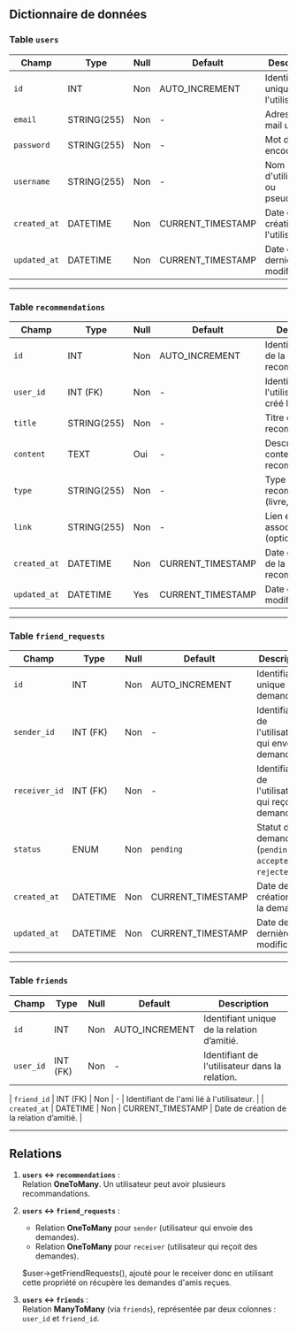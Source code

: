 ## **Dictionnaire de données**

### **Table `users`**

| **Champ**       | **Type**        | **Null** | **Default**        | **Description**                                        |
|------------------|-----------------|----------|--------------------|--------------------------------------------------------|
| `id`            | INT             | Non      | AUTO_INCREMENT     | Identifiant unique de l'utilisateur.                  |
| `email`         | STRING(255)     | Non      | -                  | Adresse e-mail unique.                                 |
| `password`      | STRING(255)     | Non      | -                  | Mot de passe encodé.                                   |
| `username`      | STRING(255)     | Non      | -                  | Nom d'utilisateur ou pseudonyme.                      |
| `created_at`    | DATETIME        | Non      | CURRENT_TIMESTAMP  | Date de création de l'utilisateur.                    |
| `updated_at`    | DATETIME        | Non      | CURRENT_TIMESTAMP  | Date de dernière modification.                        |

---

### **Table `recommendations`**

| **Champ**       | **Type**        | **Null** | **Default**        | **Description**                                        |
|------------------|-----------------|----------|--------------------|--------------------------------------------------------|
| `id`            | INT             | Non      | AUTO_INCREMENT     | Identifiant unique de la recommandation.              |
| `user_id`       | INT (FK)        | Non      | -                  | Identifiant de l'utilisateur qui a créé la reco.       |
| `title`         | STRING(255)     | Non      | -                  | Titre de la recommandation.                           |
| `content`       | TEXT            | Oui      | -                  | Description ou contenu de la recommandation.          |
| `type`          | STRING(255)      | Non      | -                  | Type de la recommandation (livre, film, etc.).         |
| `link`          | STRING(255)     | Non     | -             | Lien externe associé à la reco (optionnel).           |
| `created_at`    | DATETIME        | Non      | CURRENT_TIMESTAMP  | Date de création de la recommandation.                |
| `updated_at`    | DATETIME        | Yes      | CURRENT_TIMESTAMP  | Date de dernière modification.                        |

---

### **Table `friend_requests`**

| **Champ**       | **Type**        | **Null** | **Default**        | **Description**                                        |
|------------------|-----------------|----------|--------------------|--------------------------------------------------------|
| `id`            | INT             | Non      | AUTO_INCREMENT     | Identifiant unique de la demande.                     |
| `sender_id`     | INT (FK)        | Non      | -                  | Identifiant de l'utilisateur qui envoie la demande.    |
| `receiver_id`   | INT (FK)        | Non      | -                  | Identifiant de l'utilisateur qui reçoit la demande.    |
| `status`        | ENUM            | Non      | `pending`          | Statut de la demande (`pending`, `accepted`, `rejected`). |
| `created_at`    | DATETIME        | Non      | CURRENT_TIMESTAMP  | Date de création de la demande.                       |
| `updated_at`    | DATETIME        | Non      | CURRENT_TIMESTAMP  | Date de dernière modification.                        |

---

<!-- A voir plus tard si on créé une autre table avec les amis -->

### **Table `friends`**

| **Champ**       | **Type**        | **Null** | **Default**        | **Description**                                        |
|------------------|-----------------|----------|--------------------|--------------------------------------------------------|
| `id`            | INT             | Non      | AUTO_INCREMENT     | Identifiant unique de la relation d’amitié.            |
| `user_id`       | INT (FK)        | Non      | -                  | Identifiant de l'utilisateur dans la relation.         |
   
| `friend_id`     | INT (FK)        | Non      | -                  | Identifiant de l'ami lié à l'utilisateur.              |
| `created_at`    | DATETIME        | Non      | CURRENT_TIMESTAMP  | Date de création de la relation d’amitié.             |

---

## **Relations**

1. **`users` ↔ `recommendations`** :  
   Relation **OneToMany**. Un utilisateur peut avoir plusieurs recommandations.

2. **`users` ↔ `friend_requests`** :  
   - Relation **OneToMany** pour `sender` (utilisateur qui envoie des demandes).  
   - Relation **OneToMany** pour `receiver` (utilisateur qui reçoit des demandes).

   $user->getFriendRequests(), ajouté pour le receiver donc en utilisant cette propriété on récupère les demandes d'amis reçues.

3. **`users` ↔ `friends`** :  
   Relation **ManyToMany** (via `friends`), représentée par deux colonnes : `user_id` et `friend_id`.

